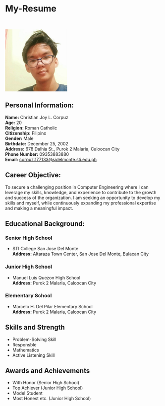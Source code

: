 # My-Resume
<br />

<img src="https://github.com/IamUnKnOwN25/My-Resume/blob/readme-edits/dvdsfsfsf.jpg" width="200" height="200" /> <br />

## Personal Information:
**Name:** Christian Joy L. Corpuz <br />
**Age:** 20 <br />
**Religion:** Roman Catholic <br />
**Citizenship:** Filipino <br />
**Gender:** Male <br />
**Birthdate:** December 25, 2002 <br />
**Address:** 678 Dalhia St., Purok 2 Malaria, Caloocan City <br />
**Phone Number:** 09353883880 <br />
**Email:** corpuz.177133@sjdelmonte.sti.edu.ph <br />

## Career Objective:
To secure a challenging position in Computer Engineering where I can leverage my skills, knowledge, and experience to contribute to the growth and success of the organization. I am seeking an opportunity to develop my skills and myself, while continuously expanding my professional expertise and making a meaningful impact.

## Educational Background:
### Senior High School
- STI College San Jose Del Monte <br />
**Address:** Altaraza Town Center, San Jose Del Monte, Bulacan City

### Junior High School
- Manuel Luis Quezon High School <br />
**Address:** Purok 2 Malaria, Caloocan City

### Elementary School
- Marcelo H. Del Pilar Elementary School <br />
**Address:** Purok 2 Malaria, Caloocan City

## Skills and Strength
- Problem-Solving Skill
- Responsble
- Mathematics
- Active Listening Skill

## Awards and Achievements
- With Honor (Senior High School)
- Top Achiever (Junior High School)
- Model Student
- Most Honest etc. (Junior High School)    
